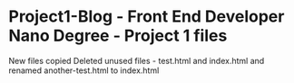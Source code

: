 # Project1-Blog - Front End Developer Nano Degree - Project 1 files

New files copied Deleted unused files - test.html and index.html and renamed another-test.html to index.html
